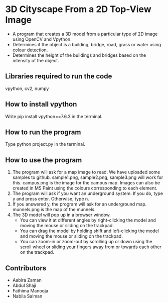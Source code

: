 # 3D Cityscape From a 2D Top-View Image
- A program that creates a 3D model from a particular type of 2D image using OpenCV and Vpython.
- Determines if the object is a building, bridge, road, grass or water using colour detection.
- Determines the height of the buildings and bridges based on the intensity of the object.

## Libraries required to run the code 
vpython, cv2, numpy

## How to install vpython
Write pip install vpython==7.6.3 in the terminal.

## How to run the program
Type python project.py in the terminal.

## How to use the program
1. The program will ask for a map image to read. We have uploaded some samples to github. sample1.png, sample2.png, sample3.png will work for this. campus.png is the image for the campus map. Images can also be created in MS Paint using the colours corresponding to each element.
2. The program will ask if you want an underground system. If you do, type y and press enter. Otherwise, type n.
3. If you answered y, the program will ask for an underground map. munnels.png is the map of the munnels.
4. The 3D model will pop up in a browser window.
   - You can view it at different angles by right-clicking the model and moving the mouse or sliding on the trackpad.
   - You can drag the model by holding shift and left-clicking the model and moving the mouse or sliding on the trackpad.
   - You can zoom-in or zoom-out by scrolling up or down using the scroll wheel or sliding your fingers away from or towards each other on the trackpad.

## Contributors
- Aabira Zaman
- Abdul Shaji
- Fathima Manooja
- Nabila Salman
